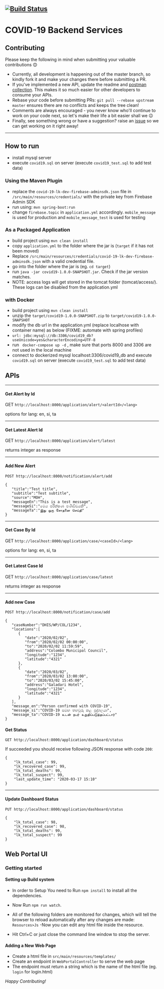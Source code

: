 [![Build Status](https://travis-ci.org/azhamn/COVID-19.svg?branch=master)](https://travis-ci.org/azhamn/COVID-19)
----
# COVID-19 Backend Services

## Contributing
Please keep the following in mind when submitting your valuable contributions 😊
- Currently, all development is happening out of the master branch, so kindly fork it and make your changes there before submitting a PR.
- If you've implemented a new API, update the readme and [postman collection](../master/postman/COVID-19.postman_collection.json). This makes it so much easier for other developers to consume your APIs.
- Rebase your code before submitting PRs: `git pull --rebase upstream master` ensures there are no conflicts and keeps the tree clean!
- Comments are always encouraged - you never know who'll continue to work on your code next, so let's make their life a bit easier shall we 😉
- Finally, see something wrong or have a suggestion? raise an [issue](https://github.com/azhamn/COVID-19/issues) so we can get working on it right away!

----

## How to run
- install mysql server
- execute `covid19.sql` on server (execute `covid19_test.sql` to add test data)
 
### Using the Maven Plugin
- replace the `covid-19-lk-dev-firebase-adminsdk.json` file in `/src/main/resources/credentials/` with the private key from Firebase Admin SDK
- run using: `mvn spring-boot:run`
- change `firebase.topic` in `application.yml` accordingly. `mobile_message` is used for production and `mobile_message_test` is used for testing

### As a Packaged Application
- build project using `mvn clean install`
- copy `application.yml` to the folder where the jar is (`target` if it has not been moved)
- Replace `/src/main/resources/credentials/covid-19-lk-dev-firebase-adminsdk.json` with a valid credential file.
- go into the folder where the jar is (eg. `cd target`)
- run `java -jar covid19-1.0.0-SNAPSHOT.jar`. Check if the jar version matches.
- NOTE: access logs will get stored in the tomcat folder (tomcat/access/).
 These logs can be disabled from the application.yml
 
### with Docker
- build project using `mvn clean install`
- unzip the `target/covid19-1.0.0-SNAPSHOT.zip` to `target/covid19-1.0.0-SNAPSHOT`
- modify the db url in the application.yml (replace localhose with container name) as below  (FIXME: automate with spring profiles)
- `url: jdbc:mysql://db:3306/covid19_db?useUnicode=yes&characterEncoding=UTF-8`
- run ` docker-compose up -d`  , make sure that ports 8000 and 3306 are not used in the local machine
- connect to dockerized mysql localhost:3306/covid19_db and execute `covid19.sql` on server (execute `covid19_test.sql` to add test data)

## APIs 
----
#### Get Alert by Id

GET ``http://localhost:8000/application/alert/<alertId>/<lang>``

options for lang: en, si, ta

----
#### Get Latest Alert Id
GET ``http://localhost:8000/application/alert/latest``

returns integer as response

----
#### Add New Alert

```
POST http://localhost:8000/notification/alert/add 

{
   "title":"Test title",
   "subtitle":"Test subtitle",
   "source":"MOH",
   "messageEn":"This is a test message",
   "messageSi":"මෙය පරීක්ෂණ පණිවිඩයකි",
   "messageTa":"இது ஒரு சோதனை செய்தி"
}
```

----
#### Get Case By Id

GET ``http://localhost:8000/application/case/<caseId>/<lang>``

options for lang: en, si, ta

----
#### Get Latest Case Id
GET ``http://localhost:8000/application/case/latest``

returns integer as response

----
#### Add new Case
```
POST http://localhost:8000/notification/case/add

{
   "caseNumber":"DHIS/WP/COL/1234",
   "locations":[
      {
         "date":"2020/02/02",
         "from":"2020/02/02 00:00:00",
         "to":"2020/02/02 11:59:59",
         "address":"Colombo Municipal Council",
         "longitude":"1234",
         "latitude":"4321"
      },
      {
         "date":"2020/03/02",
         "from":"2020/03/02 13:00:00",
         "to":"2020/03/02 15:45:00",
         "address":"Galadari Hotel",
         "longitude":"1234",
         "latitude":"4321"
      }
   ],
   "message_en":"Person confirmed with COVID-19",
   "message_si":"COVID-19 සමඟ තහවුරු කළ පුද්ගලයා",
   "message_ta":"COVID-19 உடன் நபர் உறுதிப்படுத்தப்பட்டார்"
}
```

#### Get Status

```
GET http://localhost:8000/application/dashboard/status
```

If succeeded you should receive following JSON response with code `200`:

```
{
    "lk_total_case": 99,
    "lk_recovered_case": 99,
    "lk_total_deaths": 99,
    "lk_total_suspect": 99,
    "last_update_time": "2020-03-17 15:10"
}
```
----
#### Update Dashboard Status
```
PUT http://localhost:8000/application/dashboard/status

{
    "lk_total_case": 98,
    "lk_recovered_case": 98,
    "lk_total_deaths": 99,
    "lk_total_suspect": 99
}
```

## Web Portal UI

### Getting started

#### Setting up Build system
- In order to Setup You need to Run `npm install` to install all the dependencies.
- Now Run `npm run watch`.
- All of the following folders are monitored for changes, which will tell the browser to reload automatically after any changes are made:
`Resources>Js`
-Now you can edit any html file inside the resource.

- Hit Ctrl+C or just close the command line window to stop the server.

#### Adding a New Web Page
- Create a html file in `src/main/resources/templates/`
- Create an endpoint in `WebPortalController` to serve the web page
- The endpoint must return a string which is the name of the html file (eg. `login` for login.html)

_Happy Contributing!_
